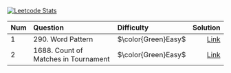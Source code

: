 [![Leetcode Stats](https://leetcard.jacoblin.cool/dacidev)](https://leetcode.com/dacidev)

| Num | Question | Difficulty | Solution |
| :--- | :--- | :--- | ---: |
| 1 | 290. Word Pattern | $\color{Green}Easy$ | [Link](https://leetcode.com/problems/word-pattern/solutions/4364725/java-easy-understand-solution) |
| 2 | 1688. Count of Matches in Tournament | $\color{Green}Easy$ | [Link](https://leetcode.com/problems/count-of-matches-in-tournament/solutions/4364588/java-easy-understand-solution) |
